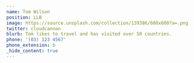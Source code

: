 ```yaml
---
name: Tom Wilson
position: LLB
image: https://source.unsplash.com/collection/139386/600x600?a=.png
twitter: cloudcannon
blurb: Tom likes to travel and has visited over 50 countries.
phone: '(03) 123 4567'
phone_extension: 6
_hide_content: true
---
```


